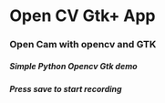 # Open CV Gtk+ App

### Open Cam with opencv and GTK

##### Simple Python Opencv Gtk demo

##### Press save to start recording 

